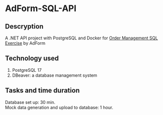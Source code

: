 # AdForm-SQL-API

## Descryption
A .NET API project with PostgreSQL and Docker for [Order Management SQL Exercise](https://github.com/erinev/order-management-sql-exercise) by AdForm

## Technology used
1. PostgreSQL 17
2. DBeaver: a database management system

## Tasks and time duration
Database set up: 30 min.</br>
Mock data generation and upload to database: 1 hour.</br>